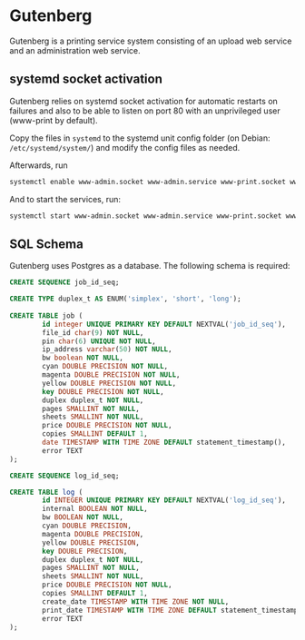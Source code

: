 # Gutenberg

Gutenberg is a printing service system consisting of an upload web service and an administration web service.

## systemd socket activation

Gutenberg relies on systemd socket activation for automatic restarts on failures and also to be able to listen on port 80 with an unprivileged user (www-print by default).

Copy the files in `systemd` to the systemd unit config folder (on Debian: `/etc/systemd/system/`) and modify the config files as needed.

Afterwards, run
```sh
systemctl enable www-admin.socket www-admin.service www-print.socket www-print.service
```

And to start the services, run:
```sh
systemctl start www-admin.socket www-admin.service www-print.socket www-print.service
```

## SQL Schema
Gutenberg uses Postgres as a database. The following schema is required:

```sql
CREATE SEQUENCE job_id_seq;

CREATE TYPE duplex_t AS ENUM('simplex', 'short', 'long');
 
CREATE TABLE job (
        id integer UNIQUE PRIMARY KEY DEFAULT NEXTVAL('job_id_seq'),
        file_id char(9) NOT NULL,
        pin char(6) UNIQUE NOT NULL,
        ip_address varchar(50) NOT NULL,
        bw boolean NOT NULL,
        cyan DOUBLE PRECISION NOT NULL,
        magenta DOUBLE PRECISION NOT NULL,
        yellow DOUBLE PRECISION NOT NULL,
        key DOUBLE PRECISION NOT NULL,
        duplex duplex_t NOT NULL,
        pages SMALLINT NOT NULL,
        sheets SMALLINT NOT NULL,
        price DOUBLE PRECISION NOT NULL,
        copies SMALLINT DEFAULT 1,
        date TIMESTAMP WITH TIME ZONE DEFAULT statement_timestamp(),
        error TEXT
);

CREATE SEQUENCE log_id_seq;

CREATE TABLE log (
        id INTEGER UNIQUE PRIMARY KEY DEFAULT NEXTVAL('log_id_seq'),
        internal BOOLEAN NOT NULL,
        bw BOOLEAN NOT NULL,
        cyan DOUBLE PRECISION,
        magenta DOUBLE PRECISION,
        yellow DOUBLE PRECISION,
        key DOUBLE PRECISION,
        duplex duplex_t NOT NULL,
        pages SMALLINT NOT NULL,
        sheets SMALLINT NOT NULL,
        price DOUBLE PRECISION NOT NULL,
        copies SMALLINT DEFAULT 1,
        create_date TIMESTAMP WITH TIME ZONE NOT NULL,
        print_date TIMESTAMP WITH TIME ZONE DEFAULT statement_timestamp(),
        error TEXT
);
```
